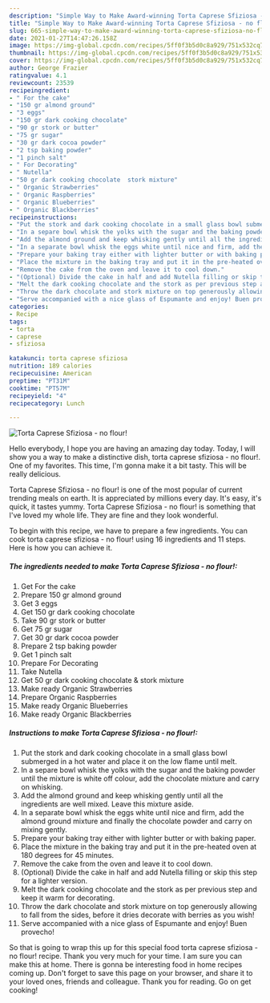 ```yaml
---
description: "Simple Way to Make Award-winning Torta Caprese Sfiziosa - no flour!"
title: "Simple Way to Make Award-winning Torta Caprese Sfiziosa - no flour!"
slug: 665-simple-way-to-make-award-winning-torta-caprese-sfiziosa-no-flour
date: 2021-01-27T14:47:26.158Z
image: https://img-global.cpcdn.com/recipes/5ff0f3b5d0c8a929/751x532cq70/torta-caprese-sfiziosa-no-flour-recipe-main-photo.jpg
thumbnail: https://img-global.cpcdn.com/recipes/5ff0f3b5d0c8a929/751x532cq70/torta-caprese-sfiziosa-no-flour-recipe-main-photo.jpg
cover: https://img-global.cpcdn.com/recipes/5ff0f3b5d0c8a929/751x532cq70/torta-caprese-sfiziosa-no-flour-recipe-main-photo.jpg
author: George Frazier
ratingvalue: 4.1
reviewcount: 23539
recipeingredient:
- " For the cake"
- "150 gr almond ground"
- "3 eggs"
- "150 gr dark cooking chocolate"
- "90 gr stork or butter"
- "75 gr sugar"
- "30 gr dark cocoa powder"
- "2 tsp baking powder"
- "1 pinch salt"
- " For Decorating"
- " Nutella"
- "50 gr dark cooking chocolate  stork mixture"
- " Organic Strawberries"
- " Organic Raspberries"
- " Organic Blueberries"
- " Organic Blackberries"
recipeinstructions:
- "Put the stork and dark cooking chocolate in a small glass bowl submerged in a hot water and place it on the low flame until melt."
- "In a separe bowl whisk the yolks with the sugar and the baking powder until the mixture is white off colour, add the chocolate mixture and carry on whisking."
- "Add the almond ground and keep whisking gently until all the ingredients are well mixed. Leave this mixture aside."
- "In a separate bowl whisk the eggs white until nice and firm, add the almond ground mixture and finally the chocolate powder and carry on mixing gently."
- "Prepare your baking tray either with lighter butter or with baking paper."
- "Place the mixture in the baking tray and put it in the pre-heated oven at 180 degrees for 45 minutes."
- "Remove the cake from the oven and leave it to cool down."
- "(Optional) Divide the cake in half and add Nutella filling or skip this step for a lighter version."
- "Melt the dark cooking chocolate and the stork as per previous step and keep it warm for decorating."
- "Throw the dark chocolate and stork mixture on top generously allowing to fall from the sides, before it dries decorate with berries as you wish!"
- "Serve accompanied with a nice glass of Espumante and enjoy! Buen provecho!"
categories:
- Recipe
tags:
- torta
- caprese
- sfiziosa

katakunci: torta caprese sfiziosa 
nutrition: 189 calories
recipecuisine: American
preptime: "PT31M"
cooktime: "PT57M"
recipeyield: "4"
recipecategory: Lunch

---
```



![Torta Caprese Sfiziosa - no flour!](https://img-global.cpcdn.com/recipes/5ff0f3b5d0c8a929/751x532cq70/torta-caprese-sfiziosa-no-flour-recipe-main-photo.jpg)

Hello everybody, I hope you are having an amazing day today. Today, I will show you a way to make a distinctive dish, torta caprese sfiziosa - no flour!. One of my favorites. This time, I'm gonna make it a bit tasty. This will be really delicious.

Torta Caprese Sfiziosa - no flour! is one of the most popular of current trending meals on earth. It is appreciated by millions every day. It's easy, it's quick, it tastes yummy. Torta Caprese Sfiziosa - no flour! is something that I've loved my whole life. They are fine and they look wonderful.




To begin with this recipe, we have to prepare a few ingredients. You can cook torta caprese sfiziosa - no flour! using 16 ingredients and 11 steps. Here is how you can achieve it.

<!--inarticleads1-->

##### The ingredients needed to make Torta Caprese Sfiziosa - no flour!:

1. Get  For the cake
1. Prepare 150 gr almond ground
1. Get 3 eggs
1. Get 150 gr dark cooking chocolate
1. Take 90 gr stork or butter
1. Get 75 gr sugar
1. Get 30 gr dark cocoa powder
1. Prepare 2 tsp baking powder
1. Get 1 pinch salt
1. Prepare  For Decorating
1. Take  Nutella
1. Get 50 gr dark cooking chocolate &amp; stork mixture
1. Make ready  Organic Strawberries
1. Prepare  Organic Raspberries
1. Make ready  Organic Blueberries
1. Make ready  Organic Blackberries




<!--inarticleads2-->

##### Instructions to make Torta Caprese Sfiziosa - no flour!:

1. Put the stork and dark cooking chocolate in a small glass bowl submerged in a hot water and place it on the low flame until melt.
1. In a separe bowl whisk the yolks with the sugar and the baking powder until the mixture is white off colour, add the chocolate mixture and carry on whisking.
1. Add the almond ground and keep whisking gently until all the ingredients are well mixed. Leave this mixture aside.
1. In a separate bowl whisk the eggs white until nice and firm, add the almond ground mixture and finally the chocolate powder and carry on mixing gently.
1. Prepare your baking tray either with lighter butter or with baking paper.
1. Place the mixture in the baking tray and put it in the pre-heated oven at 180 degrees for 45 minutes.
1. Remove the cake from the oven and leave it to cool down.
1. (Optional) Divide the cake in half and add Nutella filling or skip this step for a lighter version.
1. Melt the dark cooking chocolate and the stork as per previous step and keep it warm for decorating.
1. Throw the dark chocolate and stork mixture on top generously allowing to fall from the sides, before it dries decorate with berries as you wish!
1. Serve accompanied with a nice glass of Espumante and enjoy! Buen provecho!




So that is going to wrap this up for this special food torta caprese sfiziosa - no flour! recipe. Thank you very much for your time. I am sure you can make this at home. There is gonna be interesting food in home recipes coming up. Don't forget to save this page on your browser, and share it to your loved ones, friends and colleague. Thank you for reading. Go on get cooking!
